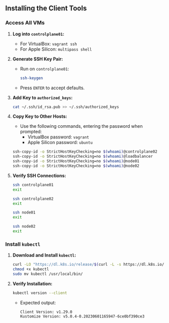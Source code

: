 ## Installing the Client Tools

### Access All VMs

1. **Log into `controlplane01`:**

   - For VirtualBox: `vagrant ssh`
   - For Apple Silicon: `multipass shell`

2. **Generate SSH Key Pair:**

   - Run on `controlplane01`:
     ```bash
     ssh-keygen
     ```
   - Press `ENTER` to accept defaults.

3. **Add Key to `authorized_keys`:**

   ```bash
   cat ~/.ssh/id_rsa.pub >> ~/.ssh/authorized_keys
   ```

4. **Copy Key to Other Hosts:**

   - Use the following commands, entering the password when prompted:
     - VirtualBox password: `vagrant`
     - Apple Silicon password: `ubuntu`

   ```bash
   ssh-copy-id -o StrictHostKeyChecking=no $(whoami)@controlplane02
   ssh-copy-id -o StrictHostKeyChecking=no $(whoami)@loadbalancer
   ssh-copy-id -o StrictHostKeyChecking=no $(whoami)@node01
   ssh-copy-id -o StrictHostKeyChecking=no $(whoami)@node02
   ```

5. **Verify SSH Connections:**

   ```bash
   ssh controlplane01
   exit

   ssh controlplane02
   exit

   ssh node01
   exit

   ssh node02
   exit
   ```

### Install `kubectl`

1. **Download and Install `kubectl`:**

   ```bash
   curl -LO "https://dl.k8s.io/release/$(curl -L -s https://dl.k8s.io/release/stable.txt)/bin/linux/${ARCH}/kubectl"
   chmod +x kubectl
   sudo mv kubectl /usr/local/bin/
   ```

2. **Verify Installation:**
   ```bash
   kubectl version --client
   ```
   - Expected output:
     ```
     Client Version: v1.29.0
     Kustomize Version: v5.0.4-0.20230601165947-6ce0bf390ce3
     ```
